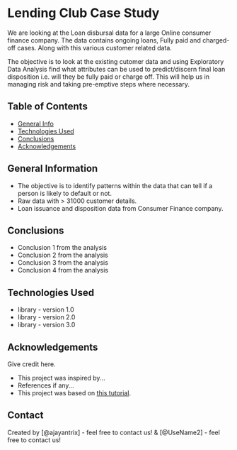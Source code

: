# Lending Club Case Study
We are looking at the Loan disbursal data for a large Online consumer finance company. The data contains ongoing loans, Fully paid and charged-off cases. Along with this various customer related data.

The objective is to look at the existing cutomer data and using Exploratory Data Analysis find what attributes can be used to predict/discern final loan disposition i.e. will they be fully paid or charge off. This will help us in managing risk and taking pre-emptive steps where necessary.


## Table of Contents
* [General Info](#general-information)
* [Technologies Used](#technologies-used)
* [Conclusions](#conclusions) 
* [Acknowledgements](#acknowledgements)

<!-- You can include any other section that is pertinent to your problem -->

## General Information
- The objective is to identify patterns within the data that can tell if a person is likely to default or not.
- Raw data with > 31000 customer details.
- Loan issuance and disposition data from Consumer Finance company.

<!-- You don't have to answer all the questions - just the ones relevant to your project. -->

## Conclusions
- Conclusion 1 from the analysis
- Conclusion 2 from the analysis
- Conclusion 3 from the analysis
- Conclusion 4 from the analysis

<!-- You don't have to answer all the questions - just the ones relevant to your project. -->


## Technologies Used
- library - version 1.0
- library - version 2.0
- library - version 3.0

<!-- As the libraries versions keep on changing, it is recommended to mention the version of library used in this project -->

## Acknowledgements
Give credit here.
- This project was inspired by...
- References if any...
- This project was based on [this tutorial](https://www.example.com).


## Contact
Created by [@ajayantrix] - feel free to contact us!
        &  [@UseName2] - feel free to contact us!


<!-- Optional -->
<!-- ## License -->
<!-- This project is open source and available under the [... License](). -->

<!-- You don't have to include all sections - just the one's relevant to your project -->